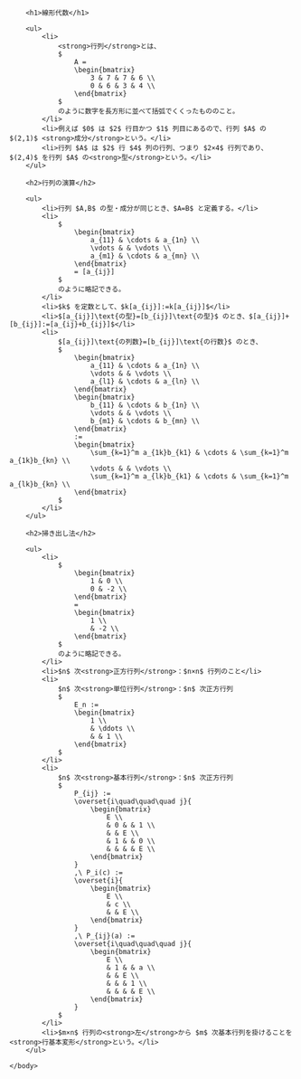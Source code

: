 <html>
    <head>
        <link rel="stylesheet" href="https://cdn.jsdelivr.net/npm/katex@0.15.2/dist/katex.min.css" integrity="sha384-MlJdn/WNKDGXveldHDdyRP1R4CTHr3FeuDNfhsLPYrq2t0UBkUdK2jyTnXPEK1NQ" crossorigin="anonymous">
        <script defer src="https://cdn.jsdelivr.net/npm/katex@0.15.2/dist/katex.min.js" integrity="sha384-VQ8d8WVFw0yHhCk5E8I86oOhv48xLpnDZx5T9GogA/Y84DcCKWXDmSDfn13bzFZY" crossorigin="anonymous"></script>
        <script defer src="https://cdn.jsdelivr.net/npm/katex@0.15.2/dist/contrib/auto-render.min.js" integrity="sha384-+XBljXPPiv+OzfbB3cVmLHf4hdUFHlWNZN5spNQ7rmHTXpd7WvJum6fIACpNNfIR" crossorigin="anonymous"></script>
        <script>
            document.addEventListener("DOMContentLoaded", function() {
                renderMathInElement(document.body, {
                    // customised options
                    // • auto-render specific keys, e.g.:
                    delimiters: [
                        {left: '$$', right: '$$', display: true},
                        {left: '$', right: '$', display: false},
                        {left: '\\(', right: '\\)', display: false},
                        {left: '\\[', right: '\\]', display: true}
                    ],
                    // • rendering keys, e.g.:
                    throwOnError : false
                });
            });
        </script>
    </head>
    <body>
        
        <h1>線形代数</h1>
        
        <ul>
            <li>
                <strong>行列</strong>とは、
                $
                    A =
                    \begin{bmatrix}
                        3 & 7 & 7 & 6 \\
                        0 & 6 & 3 & 4 \\
                    \end{bmatrix}
                $
                のように数字を長方形に並べて括弧でくくったもののこと。
            </li>
            <li>例えば $0$ は $2$ 行目かつ $1$ 列目にあるので、行列 $A$ の $(2,1)$ <strong>成分</strong>という。</li>
            <li>行列 $A$ は $2$ 行 $4$ 列の行列、つまり $2×4$ 行列であり、$(2,4)$ を行列 $A$ の<strong>型</strong>という。</li>
        </ul>
        
        <h2>行列の演算</h2>
        
        <ul>
            <li>行列 $A,B$ の型・成分が同じとき、$A=B$ と定義する。</li>
            <li>
                $
                    \begin{bmatrix}
                        a_{11} & \cdots & a_{1n} \\
                        \vdots & & \vdots \\
                        a_{m1} & \cdots & a_{mn} \\
                    \end{bmatrix}
                    = [a_{ij}]
                $
                のように略記できる。
            </li>
            <li>$k$ を定数として、$k[a_{ij}]:=k[a_{ij}]$</li>
            <li>$[a_{ij}]\text{の型}=[b_{ij}]\text{の型}$ のとき、$[a_{ij}]+[b_{ij}]:=[a_{ij}+b_{ij}]$</li>
            <li>
                $[a_{ij}]\text{の列数}=[b_{ij}]\text{の行数}$ のとき、
                $
                    \begin{bmatrix}
                        a_{11} & \cdots & a_{1n} \\
                        \vdots & & \vdots \\
                        a_{l1} & \cdots & a_{ln} \\
                    \end{bmatrix}
                    \begin{bmatrix}
                        b_{11} & \cdots & b_{1n} \\
                        \vdots & & \vdots \\
                        b_{m1} & \cdots & b_{mn} \\
                    \end{bmatrix}
                    :=
                    \begin{bmatrix}
                        \sum_{k=1}^m a_{1k}b_{k1} & \cdots & \sum_{k=1}^m a_{1k}b_{kn} \\
                        \vdots & & \vdots \\
                        \sum_{k=1}^m a_{lk}b_{k1} & \cdots & \sum_{k=1}^m a_{lk}b_{kn} \\
                    \end{bmatrix}
                $
            </li>
        </ul>
        
        <h2>掃き出し法</h2>
        
        <ul>
            <li>
                $
                    \begin{bmatrix}
                        1 & 0 \\
                        0 & -2 \\
                    \end{bmatrix}
                    =
                    \begin{bmatrix}
                        1 \\
                        & -2 \\
                    \end{bmatrix}
                $
                のように略記できる。
            </li>
            <li>$n$ 次<strong>正方行列</strong>：$n×n$ 行列のこと</li>
            <li>
                $n$ 次<strong>単位行列</strong>：$n$ 次正方行列
                $
                    E_n :=
                    \begin{bmatrix}
                        1 \\
                        & \ddots \\
                        & & 1 \\
                    \end{bmatrix}
                $
            </li>
            <li>
                $n$ 次<strong>基本行列</strong>：$n$ 次正方行列
                $
                    P_{ij} :=
                    \overset{i\quad\quad\quad j}{
                        \begin{bmatrix}
                            E \\
                            & 0 & & 1 \\
                            & & E \\
                            & 1 & & 0 \\
                            & & & & E \\
                        \end{bmatrix}
                    }
                    ,\ P_i(c) :=
                    \overset{i}{
                        \begin{bmatrix}
                            E \\
                            & c \\
                            & & E \\
                        \end{bmatrix}
                    }
                    ,\ P_{ij}(a) :=
                    \overset{i\quad\quad\quad j}{
                        \begin{bmatrix}
                            E \\
                            & 1 & & a \\
                            & & E \\
                            & & & 1 \\
                            & & & & E \\
                        \end{bmatrix}
                    }
                $
            </li>
            <li>$m×n$ 行列の<strong>左</strong>から $m$ 次基本行列を掛けることを<strong>行基本変形</strong>という。</li>
        </ul>

    </body>
</html>
